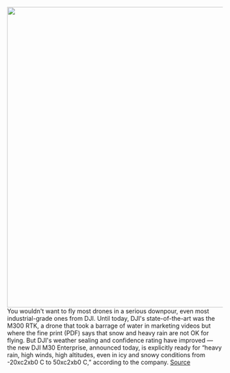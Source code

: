 <img src='https://cdn.vox-cdn.com/thumbor/iYqEcNrdwxrTk4tK89SWRle6Ab4=/0x0:3000x2003/1200x800/filters:focal(1260x762:1740x1242)/cdn.vox-cdn.com/uploads/chorus_image/image/70651466/DJI_M30_ready_for_take_off_on_DJI_Dock.0.jpg' width='700px' /><br/>
You wouldn't want to fly most drones in a serious downpour, even most industrial-grade ones from DJI. Until today, DJI's state-of-the-art was the M300 RTK, a drone that took a barrage of water in marketing videos but where the fine print (PDF) says that snow and heavy rain are not OK for flying. But DJI's weather sealing and confidence rating have improved — the new DJI M30 Enterprise, announced today, is explicitly ready for “heavy rain, high winds, high altitudes, even in icy and snowy conditions from -20xc2xb0 C to 50xc2xb0 C,” according to the company.
<a href='https://www.theverge.com/2022/3/21/22988649/dji-m30-matrice-dock-drone-weather-cameras-specs'> Source <a/>